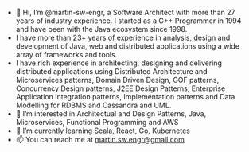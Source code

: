 - 👋 Hi, I’m @martin-sw-engr, a Software Architect with more than 27 years of industry experience. I started as a C++ Programmer in 1994 and have been with the Java ecosystem since 1998. 
- I have more than 23+ years of experience in analysis, design and development of Java, web and distributed applications using a wide array of frameworks and tools. 
- I have rich experience in architecting, designing and delivering distributed applications using Distributed Architecture and Microservices patterns, Domain Driven Design, GOF patterns, Concurrency Design patterns, J2EE Design Patterns, Enterprise Application Integration patterns, Implementation patterns and Data Modelling for RDBMS and Cassandra and UML. 
- 👀 I’m interested in Architectual and Design Patterns, Java, Microservices, Functional Programming and AWS
- 🌱 I’m currently learning Scala, React, Go, Kubernetes
- 📫 You can reach me at martin.sw.engr@gmail.com 

<!---
martin-sw-engr/martin-sw-engr is a ✨ special ✨ repository because its `README.md` (this file) appears on your GitHub profile.
You can click the Preview link to take a look at your changes.
--->
